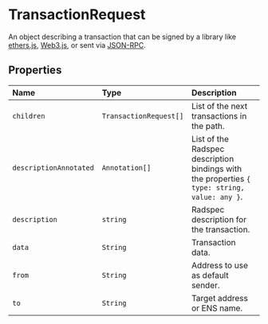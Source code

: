 # TransactionRequest

An object describing a transaction that can be signed by a library like [ethers.js](https://docs.ethers.io/v5/), [Web3.js](https://web3js.readthedocs.io/en/1.0/), or sent via [JSON-RPC](https://eips.ethereum.org/EIPS/eip-1474).

## Properties

| Name | Type | Description |
| :--- | :--- | :--- |
| `children` | `TransactionRequest[]` | List of the next transactions in the path. |
| `descriptionAnnotated` | `Annotation[]` | List of the Radspec description bindings with the properties `{ type: string, value: any }`. |
| `description` | `string` | Radspec description for the transaction. |
| `data` | `String` | Transaction data. |
| `from` | `String` | Address to use as default sender. |
| `to` | `String` | Target address or ENS name. |

